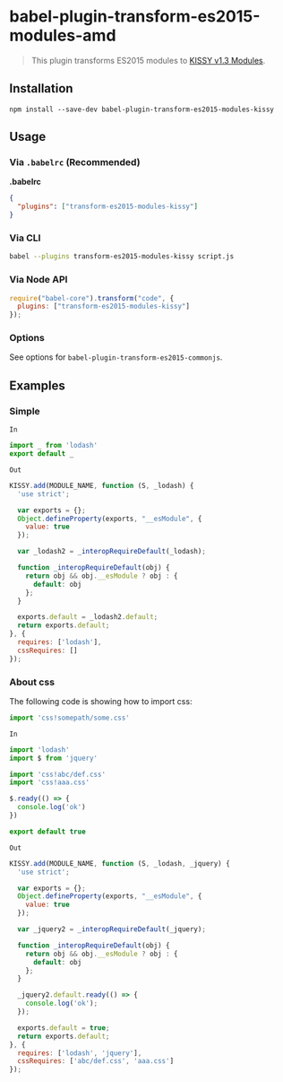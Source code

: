 # babel-plugin-transform-es2015-modules-amd
> This plugin transforms ES2015 modules to [KISSY v1.3 Modules](http://docs.kissyui.com/1.3/docs/html/api/seed/loader/add.html).

## Installation

```
npm install --save-dev babel-plugin-transform-es2015-modules-kissy
```

## Usage

### Via `.babelrc` (Recommended)

**.babelrc**

```json
{
  "plugins": ["transform-es2015-modules-kissy"]
}
```

### Via CLI

```sh
babel --plugins transform-es2015-modules-kissy script.js
```

### Via Node API

```javascript
require("babel-core").transform("code", {
  plugins: ["transform-es2015-modules-kissy"]
});
```

### Options

See options for `babel-plugin-transform-es2015-commonjs`.

## Examples

### Simple

`In`

```javascript
import _ from 'lodash'
export default _
```
`Out`

```javascript
KISSY.add(MODULE_NAME, function (S, _lodash) {
  'use strict';

  var exports = {};
  Object.defineProperty(exports, "__esModule", {
    value: true
  });

  var _lodash2 = _interopRequireDefault(_lodash);

  function _interopRequireDefault(obj) {
    return obj && obj.__esModule ? obj : {
      default: obj
    };
  }

  exports.default = _lodash2.default;
  return exports.default;
}, {
  requires: ['lodash'],
  cssRequires: []
});
```

### About css

The following code is showing how to import css:

```javascript
import 'css!somepath/some.css'
```

`In`

```javascript
import 'lodash'
import $ from 'jquery'

import 'css!abc/def.css'
import 'css!aaa.css'

$.ready(() => {
  console.log('ok')
})

export default true
```

`Out`
```javascript
KISSY.add(MODULE_NAME, function (S, _lodash, _jquery) {
  'use strict';

  var exports = {};
  Object.defineProperty(exports, "__esModule", {
    value: true
  });

  var _jquery2 = _interopRequireDefault(_jquery);

  function _interopRequireDefault(obj) {
    return obj && obj.__esModule ? obj : {
      default: obj
    };
  }

  _jquery2.default.ready(() => {
    console.log('ok');
  });

  exports.default = true;
  return exports.default;
}, {
  requires: ['lodash', 'jquery'],
  cssRequires: ['abc/def.css', 'aaa.css']
});
```

